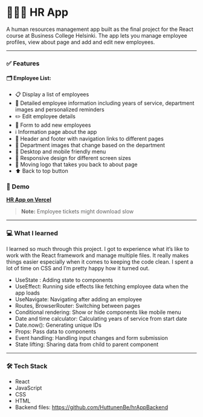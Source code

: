 # 🧑‍🤝‍🧑 HR App

A human resources management app built as the final project for the React course at Business College Helsinki. The app lets you manage employee profiles, view about page and add and edit new employees.

---

### ✅ Features
#### 🗂️ Employee List:
* 📋 Display a list of employees
* 📄 Detailed employee information including years of service, department images and personalized reminders
* ✏️ Edit employee details
* 📝 Form to add new employees
* ℹ️ Information page about the app
* 🧭 Header and footer with navigation links to different pages
* 🏢 Department images that change based on the department
* 📱 Desktop and mobile friendly menu
* 📐 Responsive design for different screen sizes
* 🔄 Moving logo that takes you back to about page
* ⬆️ Back to top button

### 🚀  Demo
[**HR App on Vercel**](https://vercel.com/beniittas-projects/hr-app)

> **Note:** Employee tickets might download slow




---


### 💻 What I learned 

I learned so much through this project. I got to experience what it’s like to work with the React framework and manage multiple files. It really makes things easier especially when it comes to keeping the code clean. I spent a lot of time on CSS and I’m pretty happy how it turned out. 

* UseState : Adding state to components
* UseEffect: Running side effects like fetching employee data when the app loads
* UseNavigate:  Navigating after adding an employee
* Routes, BrowserRouter: Switching between pages
* Conditional rendering: Show or hide components like mobile menu
* Date and time calculator: Calculating years of service from start date
* Date.now():  Generating unique IDs
* Props:  Pass data to components
* Event handling: Handling input changes and form submission
* State lifting: Sharing data from child to parent component

---


### 🛠️ Tech Stack
* React 
* JavaScript 
* CSS
* HTML
* Backend files: https://github.com/HuttunenBe/hrAppBackend

